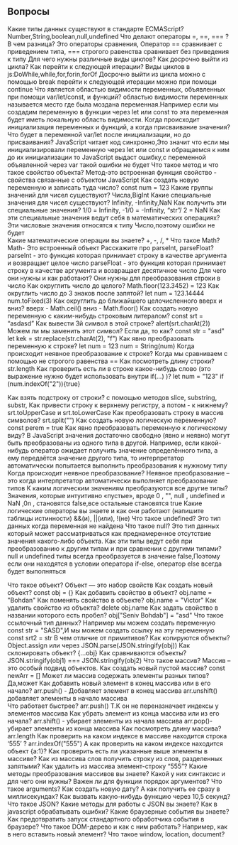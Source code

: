 ## Вопросы

Какие типы данных существуют в стандарте ECMAScript?
	Number,String,boolean,null,undefined
Что делают операторы =, ==, === ? В чем разница?
	Это операторы сравнения, Оператор == сравнивает с приведением типа, === строгого равенства сравнивает без приведения к типу
Для чего нужны различные виды циклов? Как досрочно выйти из цикла? Как перейти к следующей итерации?
	Виды циклов в js:DoWhile,while,for,forin,forOf
	Досрочно выйти из цикла можно с помощью break
	перейти к следующей итерации можно при помощи continue
Что является областью видимости переменных, объявленных при помощи var/let/const, и функций?
	областью видимости переменных называется место где была моздана переменная.Например если мы создадим переменную в функции через let или const то эта переменная будет иметь локальную область видимости.
Когда происходит инициализация переменных и функций, а когда присваивание значения? Что будет в переменной var/let после инициализации, но до присваивания?
	JavaScript читает код синхронно,Это значит что если мы инициализировали переменную через let или const и обращаемся к ним до их инициализации то JavaScript выдаст ошибку,с переменной объявленной через var такой ошибки не будет 
Что такое метод и что такое свойство объекта?
	Метод-это встроенная функция 
	свойство - свойства связанные с объектом JavaScript 
Как создать новую переменную и записать туда число? 	const num = 123
Какие группы значений для чисел существуют? Числа,BigInt
 Какие специальные значения для чисел существуют? Infinity, -Infinity,NaN
 Как получить эти специальные значения? 1/0 = Infinity, -1/0 = -Infinity, “str”/ 2 = NaN 
 Как эти специальные значения ведут себя в математических операциях?
Эти числовые значения относятся к типу Число,поэтому ошибки не будет 	
Какие математические операции вы знаете? +, -, /, *
Что такое Math? Math- Это встроенный объект 
Расскажите про parseInt, parseFloat? parseInt - это функция которая принимает строку в качестве аргумента и возвращает целое число
parseFloat - это функция которая принимает строку в качестве аргумента и возвращает десятичное число
Для чего они нужны и как работают? Они нужны для преобразования строки в число 
Как округлить число до целого? Math.floor(123.3452) = 123
 Как округлить число до 3 знаков после запятой? let num = 123.14444 num.toFixed(3)
Как округлить до ближайшего целочисленного вверх и вниз?  вверх - Math.ceil() вниз - Math.floor()
Как создать новую переменную с каким-нибудь строковым литералом?
	const srt = “asdasd”
Как вывести 3й символ в этой строке? alert(srt.charAt(2))
Можем ли мы заменить этот символ? Если да, то как? 
const str = "asd"
let kek = str.replace(str.charAt(2), "f")
Как явно преобразовать переменную к строке? 
let num = 123
num = String(num)
 Когда происходит неявное преобразование к строке? Когда мы сравниваем с помощью не строгого равенства ==
Как посмотреть длину строки? str.length
Как проверить есть ли в строке какое-нибудь слово (это выражение нужно будет использовать внутри if(...) )?
let num = "123"
if (num.indexOf("2")){true}
 
Как взять подстроку от строки? c помощью методов slice, substring, substr,
Как привести строку к верхнему регистру, а потом - к нижнему?
srt.toUpperCase  и srt.toLowerCase
Как преобразовать строку в массив символов? 
srt.split("")
Как создать новую логическую переменную? 
const perem = true
Как явно преобразовать переменную к логическому виду?
В JavaScript значения достаточно свободно (явно и неявно) могут быть преобразованы из одного типа в другой. Например, если какой-нибудь оператор ожидает получить значение определённого типа, а ему передаётся значение другого типа, то интерпретатор автоматически попытается выполнить преобразования к нужному типу
Когда происходит неявное преобразование? Неявное преобразование – это когда интерпретатор автоматически выполняет преобразование типов
К каким логическим значениям преобразуются все другие типы? Значения, которые интуитивно «пустые», вроде 0 , "", null , undefined и NaN ,0n , становятся false,все остальные становятся true
Какие логические операторы вы знаете и как они работают (напишите таблицы истинности) &&(и), ||(или), !(не)
Что такое undefined? Это тип данных когда переменная не найдена 
Что такое null? Это тип данных который может рассматриваться как преднамеренное отсутствие значения какого-либо объекта.
Как эти типы ведут себя при преобразованию к другим типам и при сравнении с другими типами?
null и undefined типы всегда преобразуется в значение false,Поэтому если они находятся в условии оператора if-else, оператор else всегда будет выполняться

Что такое объект? Объект — это набор свойств
Как создать новый объект? const obj = {}
Как добавить свойство в объект? obj.name = "Bohdan"
Как поменять свойство в объекте? obj.name = "Victor"
Как удалить свойство из объекта? delete obj.name
Как задать свойство в названии которого есть пробел? obj["Seniv Bohdab"] = "asd"
Что такое ссылочный тип данных? Например мы можем создать переменную const str = "SASD",И мы можем создать ссылку на эту переменную const srt2 = str 
В чем отличие от примитивов? 
Как копируются объекты? Object.assign или через JSON.parse(JSON.stringify(obj))
Как склонировать объект? {...obj}
Как сравниваются объекты? JSON.stringify(obj1) === JSON.stringify(obj2)
Что такое массив? Массив – это особый подвид объектов. 
Как создать новый пустой массив? const newArr = []
Может ли массив содержать элементы разных типов? Да,может
Как добавить новый элемент в конец массива или в его начало? arr.push() - Добавляет элемент в конец массива arr.unshift() добавляет элементы в начало массива  
Что работает быстрее? arr.push() Т.К он не переназначает индексы у элементов массива
Как убрать элемент из конца массива или из его начала? arr.shift() - убирает элементы из начала массива arr.pop()-убирает элементы из конца массива 
Как посмотреть длину массива? arr.length
Как проверить на каком индексе в массиве находится строка ‘555’ ? arr.indexOf("555")
А как проверить на каком индексе находится объект {a:1}? Как проверить есть ли указанные выше элементы в массиве?
Как из массива слов получить строку из слов, разделенных запятыми?
Как удалить из массива элемент-строку “555”?
Какие методы преобразования массивов вы знаете? Какой у них синтаксис и для чего они нужны?
Важен ли для функции порядок аргументов? Что такое arguments?
Как создать новую дату? А как получить ее сразу в миллисекундах?
Как вызвать какую-нибудь функцию через 10,5 секунд?
Что такое JSON? Какие методы для работы с JSON вы знаете?
Как в javascript обрабатывать ошибки?
Какие браузерные события вы знаете?
Как предотвратить запуск стандартного обработчика события в браузере?
Что такое DOM-дерево и как с ним работать? Например, как в него вставить новый элемент?
Что такое window, location, document?

